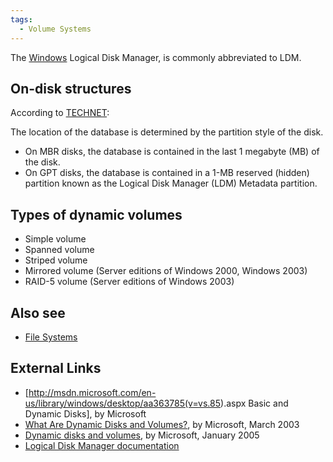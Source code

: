 ```yaml
---
tags:
  - Volume Systems
---
```

The [Windows](windows.md) Logical Disk Manager, is commonly
abbreviated to LDM.

## On-disk structures

According to
[TECHNET](http://technet.microsoft.com/en-us/library/cc737048.aspx):

The location of the database is determined by the partition style of the
disk.

- On MBR disks, the database is contained in the last 1 megabyte (MB) of
  the disk.
- On GPT disks, the database is contained in a 1-MB reserved (hidden)
  partition known as the Logical Disk Manager (LDM) Metadata partition.

## Types of dynamic volumes

- Simple volume
- Spanned volume
- Striped volume
- Mirrored volume (Server editions of Windows 2000, Windows 2003)
- RAID-5 volume (Server editions of Windows 2003)

## Also see

- [File Systems](https://forensics.wiki/tags/#file-systems)

## External Links

- \[<http://msdn.microsoft.com/en-us/library/windows/desktop/aa363785(v=vs.85>).aspx
  Basic and Dynamic Disks\], by Microsoft
- [What Are Dynamic Disks and
  Volumes?](http://technet.microsoft.com/en-us/library/cc737048.aspx),
  by Microsoft, March 2003
- [Dynamic disks and
  volumes](http://technet.microsoft.com/en-us/library/cc757696.aspx), by
  Microsoft, January 2005
- [Logical Disk Manager documentation](http://www.ntfs.com/ldm.htm)

